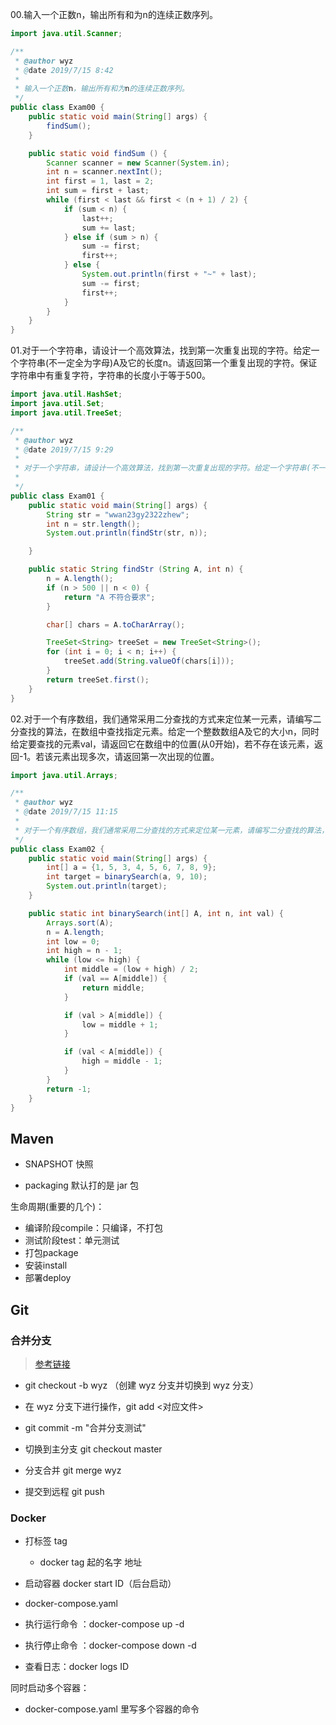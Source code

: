 00.输入一个正数n，输出所有和为n的连续正数序列。

~~~java
import java.util.Scanner;

/**
 * @author wyz
 * @date 2019/7/15 8:42
 *
 * 输入一个正数n，输出所有和为n的连续正数序列。
 */
public class Exam00 {
    public static void main(String[] args) {
        findSum();
    }

    public static void findSum () {
        Scanner scanner = new Scanner(System.in);
        int n = scanner.nextInt();
        int first = 1, last = 2;
        int sum = first + last;
        while (first < last && first < (n + 1) / 2) {
            if (sum < n) {
                last++;
                sum += last;
            } else if (sum > n) {
                sum -= first;
                first++;
            } else {
                System.out.println(first + "~" + last);
                sum -= first;
                first++;
            }
        }
    }
}
~~~

01.对于一个字符串，请设计一个高效算法，找到第一次重复出现的字符。给定一个字符串(不一定全为字母)A及它的长度n。请返回第一个重复出现的字符。保证字符串中有重复字符，字符串的长度小于等于500。

~~~java
import java.util.HashSet;
import java.util.Set;
import java.util.TreeSet;

/**
 * @author wyz
 * @date 2019/7/15 9:29
 *
 * 对于一个字符串，请设计一个高效算法，找到第一次重复出现的字符。给定一个字符串(不一定全为字母)A及它的长度n。请返回第一个重复出现的字符。保证字符串中有重复字符，字符串的长度小于等于500。
 *
 */
public class Exam01 {
    public static void main(String[] args) {
        String str = "wwan23gy2322zhew";
        int n = str.length();
        System.out.println(findStr(str, n));

    }

    public static String findStr (String A, int n) {
        n = A.length();
        if (n > 500 || n < 0) {
            return "A 不符合要求";
        }

        char[] chars = A.toCharArray();

        TreeSet<String> treeSet = new TreeSet<String>();
        for (int i = 0; i < n; i++) {
            treeSet.add(String.valueOf(chars[i]));
        }
        return treeSet.first();
    }
}
~~~

02.对于一个有序数组，我们通常采用二分查找的方式来定位某一元素，请编写二分查找的算法，在数组中查找指定元素。给定一个整数数组A及它的大小n，同时给定要查找的元素val，请返回它在数组中的位置(从0开始)，若不存在该元素，返回-1。若该元素出现多次，请返回第一次出现的位置。

~~~java
import java.util.Arrays;

/**
 * @author wyz
 * @date 2019/7/15 11:15
 *
 * 对于一个有序数组，我们通常采用二分查找的方式来定位某一元素，请编写二分查找的算法，在数组中查找指定元素。给定一个整数数组A及它的大小n，同时给定要查找的元素val，请返回它在数组中的位置(从0开始)，若不存在该元素，返回-1。若该元素出现多次，请返回第一次出现的位置。
 */
public class Exam02 {
    public static void main(String[] args) {
        int[] a = {1, 5, 3, 4, 5, 6, 7, 8, 9};
        int target = binarySearch(a, 9, 10);
        System.out.println(target);
    }

    public static int binarySearch(int[] A, int n, int val) {
        Arrays.sort(A);
        n = A.length;
        int low = 0;
        int high = n - 1;
        while (low <= high) {
            int middle = (low + high) / 2;
            if (val == A[middle]) {
                return middle;
            }

            if (val > A[middle]) {
                low = middle + 1;
            }

            if (val < A[middle]) {
                high = middle - 1;
            }
        }
        return -1;
    }
}
~~~



## Maven



- SNAPSHOT 快照

- packaging 默认打的是 jar 包



生命周期(重要的几个)：

- 编译阶段compile：只编译，不打包
- 测试阶段test：单元测试
- 打包package
- 安装install
- 部署deploy



## Git

### 合并分支

>  [参考链接](https://gitee.com/help/articles/4196#article-header2)

- git checkout -b wyz    （创建 wyz 分支并切换到 wyz 分支）

- 在 wyz 分支下进行操作，git add <对应文件>

- git commit -m "合并分支测试"

- 切换到主分支 git checkout master

- 分支合并 git merge wyz
- 提交到远程 git push



### Docker

- 打标签 tag
  - docker tag 起的名字 地址
- 启动容器 docker start ID（后台启动）

- docker-compose.yaml

- 执行运行命令 ：docker-compose up -d
- 执行停止命令 ：docker-compose down -d
- 查看日志：docker logs ID

同时启动多个容器：

- docker-compose.yaml 里写多个容器的命令







